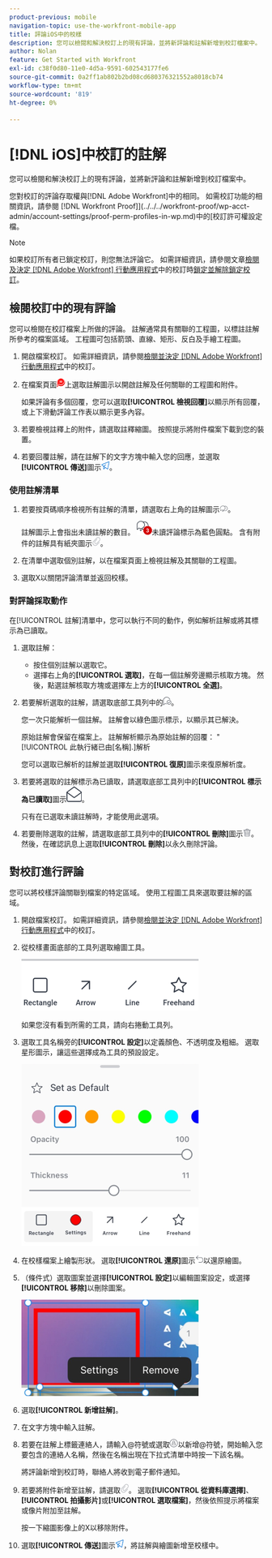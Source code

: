 ```yaml
---
product-previous: mobile
navigation-topic: use-the-workfront-mobile-app
title: 評論iOS中的校樣
description: 您可以檢閱和解決校訂上的現有評論，並將新評論和註解新增到校訂檔案中。
author: Nolan
feature: Get Started with Workfront
exl-id: c38f0d80-11e0-4d5a-9591-602543177fe6
source-git-commit: 0a2ff1ab802b2bd08cd680376321552a8018cb74
workflow-type: tm+mt
source-wordcount: '819'
ht-degree: 0%

---
```


# [!DNL iOS]中校訂的註解

您可以檢閱和解決校訂上的現有評論，並將新評論和註解新增到校訂檔案中。

您對校訂的評論存取權與[!DNL Adobe Workfront]中的相同。 如需校訂功能的相關資訊，請參閱 [!DNL Workfront Proof]](../../../workfront-proof/wp-acct-admin/account-settings/proof-perm-profiles-in-wp.md)中的[校訂許可權設定檔。

>[!NOTE]
>
>如果校訂所有者已鎖定校訂，則您無法評論它。 如需詳細資訊，請參閱文章[檢閱及決定 [!DNL Adobe Workfront] 行動應用程式](../../../workfront-basics/mobile-apps/using-the-workfront-mobile-app/work-with-proofs-in-mobile-app.md)中的校訂時[鎖定並解除鎖定校訂](../../../workfront-basics/mobile-apps/using-the-workfront-mobile-app/work-with-proofs-in-mobile-app.md#lock)。

## 檢閱校訂中的現有評論

您可以檢閱在校訂檔案上所做的評論。 註解通常具有關聯的工程圖，以標註註解所參考的檔案區域。 工程圖可包括箭頭、直線、矩形、反白及手繪工程圖。

1. 開啟檔案校訂。 如需詳細資訊，請參閱[檢閱並決定 [!DNL Adobe Workfront] 行動應用程式](../../../workfront-basics/mobile-apps/using-the-workfront-mobile-app/work-with-proofs-in-mobile-app.md)中的校訂。
1. 在檔案頁面![上選取註解圖示，在檔案](assets/mobile-comment-icon-on-proofdoc-30x34.png)上選取註解圖示以開啟註解及任何關聯的工程圖和附件。

   如果評論有多個回覆，您可以選取&#x200B;**[!UICONTROL 檢視回覆]**&#x200B;以顯示所有回覆，或上下滑動評論工作表以顯示更多內容。

1. 若要檢視註釋上的附件，請選取註釋縮圖。 按照提示將附件檔案下載到您的裝置。
1. 若要回覆註解，請在註解下的文字方塊中輸入您的回應，並選取&#x200B;**[!UICONTROL 傳送]**&#x200B;圖示![傳送圖示](assets/mobile-send-icon-25x26.png)。

### 使用註解清單

1. 若要按頁碼順序檢視所有註解的清單，請選取右上角的註解圖示![註解圖示](assets/mobile-comment-icon-30x25.png)。

   註解圖示上會指出未讀註解的數目。 ![清單中的未讀評論數](assets/mobile-unread-comments-icon-30x27.png)未讀評論標示為藍色圓點。 含有附件的註解具有紙夾圖示![[!UICONTROL 附件]圖示](assets/mobile-paper-clip-icon.png)。

1. 在清單中選取個別註解，以在檔案頁面上檢視註解及其關聯的工程圖。
1. 選取X以關閉評論清單並返回校樣。

### 對評論採取動作

在[!UICONTROL 註解]清單中，您可以執行不同的動作，例如解析註解或將其標示為已讀取。

1. 選取註解：

   * 按住個別註解以選取它。
   * 選擇右上角的&#x200B;**[!UICONTROL 選取]**，在每一個註解旁邊顯示核取方塊。 然後，點選註解核取方塊或選擇左上方的&#x200B;**[!UICONTROL 全選]**。

1. 若要解析選取的註解，請選取底部工具列中的![[!UICONTROL 解析註解]圖示](assets/mobile-resolvecomment-icon-30x30.png)。

   您一次只能解析一個註解。 註解會以綠色圖示標示，以顯示其已解決。

   原始註解會保留在檔案上。 註解解析顯示為原始註解的回覆： &quot;[!UICONTROL 此執行緒已由[名稱].]解析

   您可以選取已解析的註解並選取&#x200B;**[!UICONTROL 復原]**&#x200B;圖示來復原解析度。

1. 若要將選取的註解標示為已讀取，請選取底部工具列中的&#x200B;**[!UICONTROL 標示為已讀取]**&#x200B;圖示![標示為已讀取](assets/mobile-markread-icon-30x31.png)。

   只有在已選取未讀註解時，才能使用此選項。

1. 若要刪除選取的註解，請選取底部工具列中的&#x200B;**[!UICONTROL 刪除]**&#x200B;圖示![刪除圖示](assets/delete-30x28.png)。 然後，在確認訊息上選取&#x200B;**[!UICONTROL 刪除]**&#x200B;以永久刪除評論。

## 對校訂進行評論

您可以將校樣評論關聯到檔案的特定區域。 使用工程圖工具來選取要註解的區域。

1. 開啟檔案校訂。 如需詳細資訊，請參閱[檢閱並決定 [!DNL Adobe Workfront] 行動應用程式](../../../workfront-basics/mobile-apps/using-the-workfront-mobile-app/work-with-proofs-in-mobile-app.md)中的校訂。
1. 從校樣畫面底部的工具列選取繪圖工具。

   ![校訂評論工具列](assets/android-proof-comment-toolbar-350x102.png)

   如果您沒有看到所需的工具，請向右捲動工具列。

1. 選取工具名稱旁的&#x200B;**[!UICONTROL 設定]**&#x200B;以定義顏色、不透明度及粗細。 選取星形圖示，讓這些選擇成為工具的預設設定。

   ![繪圖工具設定](assets/ios-drawingtoolsettings-350x359.png)

1. 在校樣檔案上繪製形狀。 選取&#x200B;**[!UICONTROL 還原]**&#x200B;圖示![還原](assets/android-undo-icon-30x31.png)以還原繪圖。
1. （條件式）選取圖案並選擇&#x200B;**[!UICONTROL 設定]**&#x200B;以編輯圖案設定，或選擇&#x200B;**[!UICONTROL 移除]**&#x200B;以刪除圖案。

   ![繪圖功能表](assets/ios-drawing-settingsremove-350x190.png)

1. 選取&#x200B;**[!UICONTROL 新增註解]**。
1. 在文字方塊中輸入註解。
1. 若要在註解上標籤連絡人，請輸入@符號或選取![[!UICONTROL 標籤連絡人]](assets/mobile-tag-user-icon.png)以新增@符號，開始輸入您要包含的連絡人名稱，然後在名稱出現在下拉式清單中時按一下該名稱。

   將評論新增到校訂時，聯絡人將收到電子郵件通知。

1. 若要將附件新增至註解，請選取![[!UICONTROL 附件]圖示](assets/mobile-paper-clip-icon.png)。 選取&#x200B;**[!UICONTROL 從資料庫選擇]**、**[!UICONTROL 拍攝影片]**&#x200B;或&#x200B;**[!UICONTROL 選取檔案]**，然後依照提示將檔案或像片附加至註解。

   按一下縮圖影像上的X以移除附件。

1. 選取&#x200B;**[!UICONTROL 傳送]**&#x200B;圖示![傳送圖示](assets/mobile-send-icon-25x26.png)，將註解與繪圖新增至校樣中。
